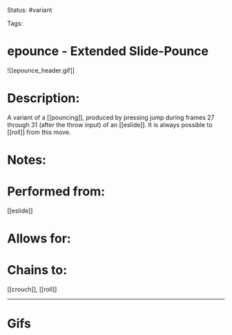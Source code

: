 Status: #variant

Tags: 

# epounce - Extended Slide-Pounce
![[epounce_header.gif]]
# Description:
A variant of a [[pouncing]], produced by pressing jump during frames 27 through 31 (after the throw input) of an [[eslide]]. It is always possible to [[roll]] from this move.

# Notes:


# Performed from:
[[eslide]]

# Allows for:


# Chains to:
[[crouch]], [[roll]]

___
# Gifs
